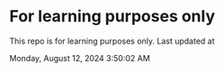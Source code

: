 # For learning purposes only
This repo is for learning purposes only.
Last updated at

Monday, August 12, 2024 3:50:02 AM

